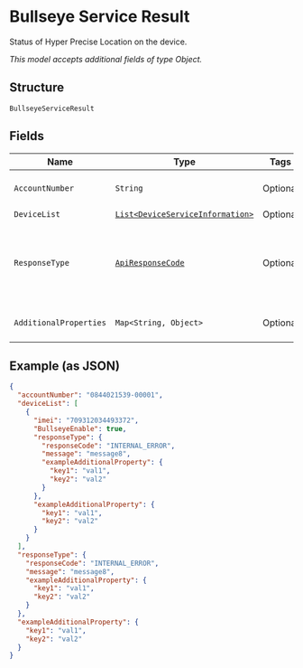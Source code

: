 
# Bullseye Service Result

Status of Hyper Precise Location on the device.

*This model accepts additional fields of type Object.*

## Structure

`BullseyeServiceResult`

## Fields

| Name | Type | Tags | Description | Getter | Setter |
|  --- | --- | --- | --- | --- | --- |
| `AccountNumber` | `String` | Optional | The account the device belongs to. | String getAccountNumber() | setAccountNumber(String accountNumber) |
| `DeviceList` | [`List<DeviceServiceInformation>`](../../doc/models/device-service-information.md) | Optional | List of devices. | List<DeviceServiceInformation> getDeviceList() | setDeviceList(List<DeviceServiceInformation> deviceList) |
| `ResponseType` | [`ApiResponseCode`](../../doc/models/api-response-code.md) | Optional | ResponseCode and/or a message indicating success or failure of the request. | ApiResponseCode getResponseType() | setResponseType(ApiResponseCode responseType) |
| `AdditionalProperties` | `Map<String, Object>` | Optional | - | Object getAdditionalProperty(String key) | additionalProperty(String key, Object value) |

## Example (as JSON)

```json
{
  "accountNumber": "0844021539-00001",
  "deviceList": [
    {
      "imei": "709312034493372",
      "BullseyeEnable": true,
      "responseType": {
        "responseCode": "INTERNAL_ERROR",
        "message": "message8",
        "exampleAdditionalProperty": {
          "key1": "val1",
          "key2": "val2"
        }
      },
      "exampleAdditionalProperty": {
        "key1": "val1",
        "key2": "val2"
      }
    }
  ],
  "responseType": {
    "responseCode": "INTERNAL_ERROR",
    "message": "message8",
    "exampleAdditionalProperty": {
      "key1": "val1",
      "key2": "val2"
    }
  },
  "exampleAdditionalProperty": {
    "key1": "val1",
    "key2": "val2"
  }
}
```

